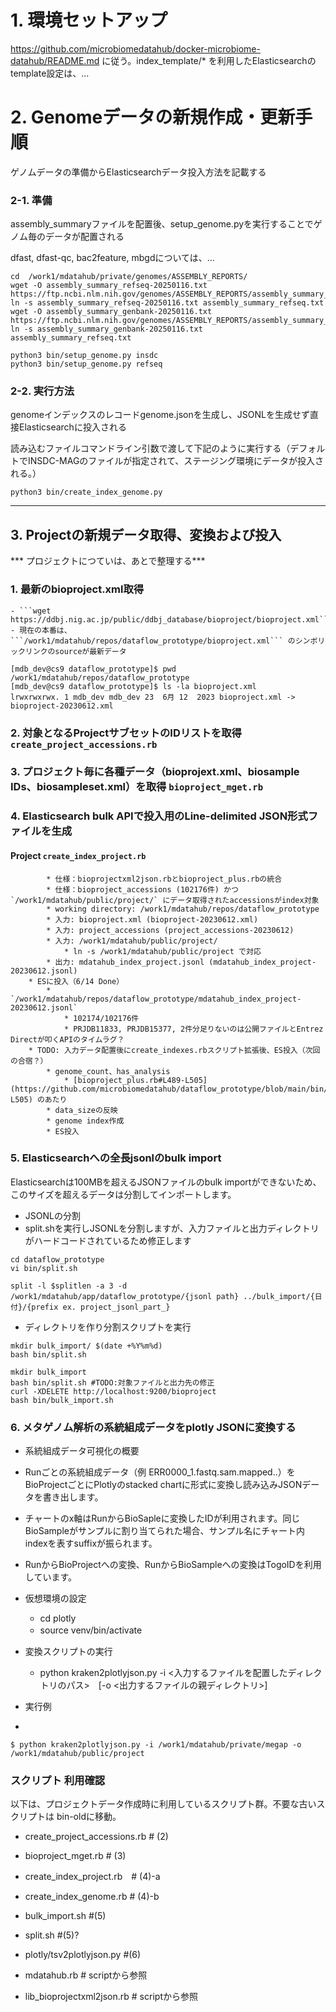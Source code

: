 # 1. 環境セットアップ
https://github.com/microbiomedatahub/docker-microbiome-datahub/README.md に従う。index_template/* を利用したElasticsearchのtemplate設定は、...



# 2. Genomeデータの新規作成・更新手順
ゲノムデータの準備からElasticsearchデータ投入方法を記載する

### 2-1. 準備
assembly_summaryファイルを配置後、setup_genome.pyを実行することでゲノム毎のデータが配置される

dfast, dfast-qc, bac2feature, mbgdについては、...

```
cd  /work1/mdatahub/private/genomes/ASSEMBLY_REPORTS/
wget -O assembly_summary_refseq-20250116.txt https://ftp.ncbi.nlm.nih.gov/genomes/ASSEMBLY_REPORTS/assembly_summary_refseq.txt
ln -s assembly_summary_refseq-20250116.txt assembly_summary_refseq.txt
wget -O assembly_summary_genbank-20250116.txt https://ftp.ncbi.nlm.nih.gov/genomes/ASSEMBLY_REPORTS/assembly_summary_genbank.txt
ln -s assembly_summary_genbank-20250116.txt assembly_summary_refseq.txt

python3 bin/setup_genome.py insdc
python3 bin/setup_genome.py refseq

```

### 2-2. 実行方法
genomeインデックスのレコードgenome.jsonを生成し、JSONLを生成せず直接Elasticsearchに投入される

読み込むファイルコマンドライン引数で渡して下記のように実行する（デフォルトでINSDC-MAGのファイルが指定されて、ステージング環境にデータが投入される。）

```
python3 bin/create_index_genome.py
```

---

## 3. Projectの新規データ取得、変換および投入
*** プロジェクトにつていは、あとで整理する***


### 1. 最新のbioproject.xml取得
    - ```wget https://ddbj.nig.ac.jp/public/ddbj_database/bioproject/bioproject.xml```
    - 現在の本番は、```/work1/mdatahub/repos/dataflow_prototype/bioproject.xml``` のシンボリックリンクのsourceが最新データ

```
[mdb_dev@cs9 dataflow_prototype]$ pwd
/work1/mdatahub/repos/dataflow_prototype
[mdb_dev@cs9 dataflow_prototype]$ ls -la bioproject.xml
lrwxrwxrwx. 1 mdb_dev mdb_dev 23  6月 12  2023 bioproject.xml -> bioproject-20230612.xml
```

### 2. 対象となるProjectサブセットのIDリストを取得 `create_project_accessions.rb `
### 3. プロジェクト毎に各種データ（bioprojext.xml、biosample IDs、biosampleset.xml）を取得 `bioproject_mget.rb`
### 4. Elasticsearch bulk APIで投入用のLine-delimited JSON形式ファイルを生成 

#### Project `create_index_project.rb`

```
        * 仕様：bioprojectxml2json.rbとbioproject_plus.rbの統合
        * 仕様：bioproject_accessions (102176件) かつ `/work1/mdatahub/public/project/` にデータ取得されたaccessionsがindex対象
        * working directory: /work1/mdatahub/repos/dataflow_prototype
        * 入力: bioproject.xml (bioproject-20230612.xml)
        * 入力: project_accessions (project_accessions-20230612)
        * 入力: /work1/mdatahub/public/project/
            * ln -s /work1/mdatahub/public/project で対応
        * 出力: mdatahub_index_project.jsonl (mdatahub_index_project-20230612.jsonl)
    * ESに投入（6/14 Done）
        * `/work1/mdatahub/repos/dataflow_prototype/mdatahub_index_project-20230612.jsonl`
            * 102174/102176件
            * PRJDB11833, PRJDB15377, 2件分足りないのは公開ファイルとEntrez Directが叩くAPIのタイムラグ？
    * TODO: 入力データ配置後にcreate_indexes.rbスクリプト拡張後、ES投入（次回の合宿？）
        * genome_count、has_analysis
            * [bioproject_plus.rb#L489-L505](https://github.com/microbiomedatahub/dataflow_prototype/blob/main/bin/bioproject_plus.rb#L489-L505) のあたり
        * data_sizeの反映
        * genome index作成
        * ES投入
```


### 5. Elasticsearchへの全長jsonlのbulk import

Elasticsearchは100MBを超えるJSONファイルのbulk importができないため、このサイズを超えるデータは分割してインポートします。

- JSONLの分割
- split.shを実行しJSONLを分割しますが、入力ファイルと出力ディレクトリがハードコードされているため修正します
```
cd dataflow_prototype
vi bin/split.sh

split -l $splitlen -a 3 -d /work1/mdatahub/app/dataflow_prototype/{jsonl path} ../bulk_import/{日付}/{prefix ex. project_jsonl_part_}
```

- ディレクトリを作り分割スクリプトを実行

```
mkdir bulk_import/ $(date +%Y%m%d)
bash bin/split.sh 
```

```
mkdir bulk_import
bash bin/split.sh #TODO:対象ファイルと出力先の修正
curl -XDELETE http://localhost:9200/bioproject 
bash bin/bulk_import.sh
```

### 6. メタゲノム解析の系統組成データをplotly JSONに変換する

- 系統組成データ可視化の概要
- Runごとの系統組成データ（例 ERR0000_1.fastq.sam.mapped..）をBioProjectごとにPlotlyのstacked chartに形式に変換し読み込みJSONデータを書き出します。
- チャートのx軸はRunからBioSapleに変換したIDが利用されます。同じBioSampleがサンプルに割り当てられた場合、サンプル名にチャート内indexを表すsuffixが振られます。
- RunからBioProjectへの変換、RunからBioSampleへの変換はTogoIDを利用しています。

- 仮想環境の設定
  - cd plotly
  - source venv/bin/activate　

- 変換スクリプトの実行
  - python kraken2plotlyjson.py -i <入力するファイルを配置したディレクトリのパス>　[-o <出力するファイルの親ディレクトリ>]

- 実行例
- 
```
$ python kraken2plotlyjson.py -i /work1/mdatahub/private/megap -o /work1/mdatahub/public/project
```

### スクリプト 利用確認
以下は、プロジェクトデータ作成時に利用しているスクリプト群。不要な古いスクリプトは bin-oldに移動。
* create_project_accessions.rb # (2)
* bioproject_mget.rb # (3)
* create_index_project.rb　# (4)-a
* create_index_genome.rb # (4)-b
* bulk_import.sh #(5)
* split.sh #(5)?
* plotly/tsv2plotlyjson.py #(6) 

* mdatahub.rb # scriptから参照
* lib_bioprojectxml2json.rb # scriptから参照
